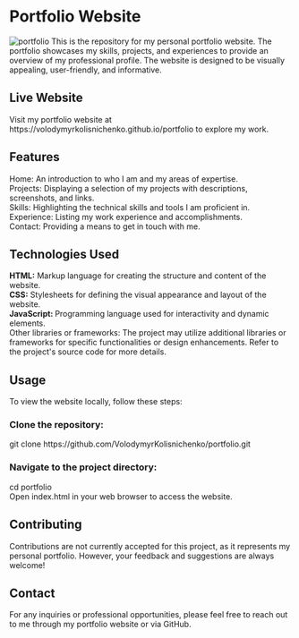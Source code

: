 <h1>Portfolio Website</h1>
<img src="./src/img/projects/porfolio.png" alt="portfolio"/>
This is the repository for my personal portfolio website. The portfolio showcases my skills, projects, and experiences to provide an overview of my professional profile. The website is designed to be visually appealing, user-friendly, and informative.

<h2>Live Website</h2>
Visit my portfolio website at https://volodymyrkolisnichenko.github.io/portfolio to explore my work.

<h2>Features</h2>
<b></b>Home: An introduction to who I am and my areas of expertise.<br>
<b></b>Projects: Displaying a selection of my projects with descriptions, screenshots, and links.<br>
<b></b>Skills: Highlighting the technical skills and tools I am proficient in.<br>
<b></b>Experience: Listing my work experience and accomplishments.<br>
<b></b>Contact: Providing a means to get in touch with me.<br>

<h2>Technologies Used</h2>
<b>HTML:</b> Markup language for creating the structure and content of the website.<br>
<b>CSS:</b> Stylesheets for defining the visual appearance and layout of the website.<br>
<b>JavaScript: </b>Programming language used for interactivity and dynamic elements.<br>
Other libraries or frameworks: The project may utilize additional libraries or frameworks for specific functionalities or design enhancements. Refer to the project's source code for more details.
<h2>Usage</h2>
To view the website locally, follow these steps:<br>

<h3>Clone the repository:</h3>
git clone https://github.com/VolodymyrKolisnichenko/portfolio.git<br>
<h3>Navigate to the project directory:</h3>
cd portfolio<br>
Open index.html in your web browser to access the website.<br>
<h2>Contributing</h2>
Contributions are not currently accepted for this project, as it represents my personal portfolio. However, your feedback and suggestions are always welcome!

<h2>Contact</h2>
For any inquiries or professional opportunities, please feel free to reach out to me through my portfolio website or via GitHub.
